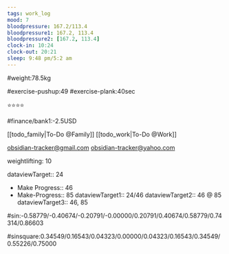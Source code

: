 ```yaml
---
tags: work_log
mood: 7
bloodpressure: 167.2/113.4
bloodpressure1: 167.2, 113.4
bloodpressure2: [167.2, 113.4]
clock-in: 10:24
clock-out: 20:21
sleep: 9:48 pm/5:2 am
---
```


#weight:78.5kg

#exercise-pushup:49
#exercise-plank:40sec


⭐⭐⭐⭐

#finance/bank1:-2.5USD

[[todo_family|To-Do @Family]]
[[todo_work|To-Do @Work]]

obsidian-tracker@gmail.com
obsidian-tracker@yahoo.com

weightlifting: 10

dataviewTarget:: 24
- Make Progress:: 46
- Make-Progress:: 85
dataviewTarget1:: 24/46
dataviewTarget2:: 46 @ 85
dataviewTarget3:: 46, 85

#sin:-0.58779/-0.40674/-0.20791/-0.00000/0.20791/0.40674/0.58779/0.74314/0.86603

#sinsquare:0.34549/0.16543/0.04323/0.00000/0.04323/0.16543/0.34549/0.55226/0.75000

